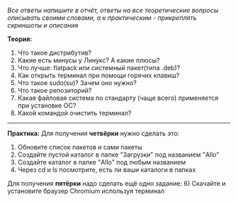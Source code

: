 *Все ответы напишите в отчёт, ответы на все теоретические вопросы описывать своими словами, а к практическим - прикреплять скриншоты и описания*

**Теория:**
1) Что такое дистрибутив?
2) Какие есть минусы у Линукс? А какие плюсы?
3) Что лучше: flatpack или системный пакет(типа .deb)?
4) Как открыть терминал при помощи горячих клавиш?
5) Что такое sudo(su)? Зачем оно нужно?
6) Что такое репозиторий?
7) Какая файловая система по стандарту (чаще всего) применяется при установке ОС?
8) Какой командой очистить терминал?

---
**Практика:**
Для получения **четвёрки** нужно сделать это:
1) Обновите список пакетов и сами пакеты
3) Создайте пустой каталог в папке "Загрузки" под названием "Allo"
4) Создайте каталог в папке "Allo" под любым названием
5) Через cd и ls посмотрите, есть ли ваши каталоги в папках

Для получения **пятёрки** надо сделать ещё одно задание:
 6) Скачайте и установите браузер Chromium используя терминал
